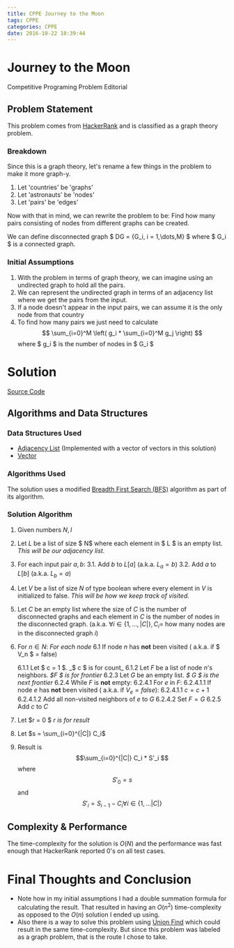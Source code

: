 ```yaml
---
title: CPPE Journey to the Moon
tags: CPPE
categories: CPPE
date: 2016-10-22 18:39:44
---
```

# Journey to the Moon
Competitive Programing Problem Editorial

## Problem Statement
This problem comes from [HackerRank](https://www.hackerrank.com/challenges/journey-to-the-moon) and is classified as a graph theory problem.
<!-- more -->

### Breakdown
Since this is a graph theory, let's rename a few things in the problem to make it more graph-y.

1. Let 'countries' be 'graphs'
2. Let 'astronauts' be 'nodes'
3. Let 'pairs' be 'edges'

Now with that in mind, we can rewrite the problem to be:
Find how many pairs consisting of nodes from different graphs can be created.

We can define disconnected graph $ DG  = \{G_i, i = 1,\dots,M\} $ where $ G_i $ is a connected graph.


### Initial Assumptions
1. With the problem in terms of graph theory, we can imagine using an undirected graph to hold all the pairs.
2. We can represent the undirected graph in terms of an adjacency list where we get the pairs from the input.
3. If a node doesn't appear in the input pairs, we can assume it is the only node from that country
4. To find how many pairs we just need to calculate $$ \sum_{i=0}^M \left( g_i * \sum_{i=0}^M g_j  \right) $$ where $ g_i $ is the number of nodes in $ G_i $


# Solution
[Source Code](https://github.com/asclines/CPPS/tree/master/HackerRank/Algorithms/GraphTheory/Journey%20to%20the%20Moon)
## Algorithms and Data Structures
### Data Structures Used
 - [Adjacency List](http://www.geeksforgeeks.org/graph-and-its-representations/#attachment_27189) (Implemented with a vector of vectors in this solution)
 - [Vector](http://www.cplusplus.com/reference/vector/vector/)

### Algorithms Used
The solution uses a modified [Breadth First Search (BFS)](https://www.topcoder.com/community/data-science/data-science-tutorials/introduction-to-graphs-and-their-data-structures-section-2/#breadth) algorithm as part of its algorithm.

### Solution Algorithm
1. Given numbers $N,I$
2. Let $L$ be a list of size $ N$ where each element in $ L $ is an empty list. _This will be our adjacency list._
3. For each input pair $a,b$:
	3.1. Add $b$ to $L[a]$ (a.k.a. $L_a = b$)
	3.2. Add $a$ to $L[b]$ (a.k.a. $L_b = a$)
4. Let $V$ be a list of size $N$ of type boolean where every element in $V$ is initialized to false. _This will be how we keep track of visited._
5. Let $C$ be an empty list where the size of $C$ is the number of disconnected graphs and each element in $C$ is the number of nodes in the disconnected graph. (a.k.a. $\forall i \in \{1,...,|C|\}, C_i =$ how many nodes are in the disconnected graph $i$)
6. For $n \in N$: _For each node_
	6.1 If node $n$ has **not** been visited ( a.k.a. if $ V_n $ = false)  

	6.1.1 Let $ c = 1 $. _$ c $ is for count_
  6.1.2 Let $F$ be a list of node $n$'s neighbors. _$F $ is for frontier_
  6.2.3 Let $G$ be an empty list. _$ G $ is the next frontier_
  6.2.4 While $F$ is **not** empty:
	6.2.4.1 For $e$ in $F$:
	6.2.4.1.1 If node $e$ has **not** been visited ( a.k.a. if $V_e = false$):
	6.2.4.1.1 $c = c + 1$
	6.2.4.1.2 Add all non-visited neighbors of $e$ to $G$
	6.2.4.2 Set $F = G$
	6.2.5 Add $c$ to $C$
7.  Let $r = 0 $ _$r$ is for result_
8. Let $s = \sum_{i=0}^{|C|} C_i$
9. Result is $$\sum_{i=0}^{|C|} C_i * S'_i $$ where $$ S'_0 = s  $$ and $$S'_i = S_{i-1}-C_i \forall i \in \{1,...|C|\} $$



## Complexity & Performance
The time-complexity for the solution is $O(N)$  and the performance was fast enough that HackerRank reported 0's on all test cases.

# Final Thoughts and Conclusion
- Note how in my initial assumptions I had a double summation formula for calculating the result. That resulted in having an $O(n^2)$ time-complexity as opposed to the $O(n)$ solution I ended up using.
- Also there is a way to solve this problem using [Union Find](http://www.geeksforgeeks.org/union-find/) which could result in the same time-complexity. But since this problem was labeled as a graph problem, that is the route I chose to take.
